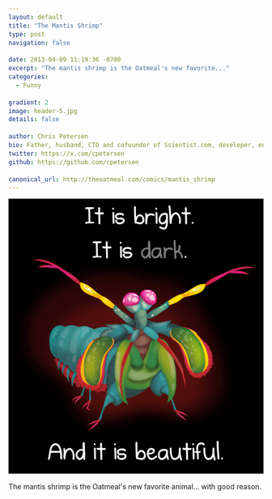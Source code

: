 ```yaml
---
layout: default
title: "The Mantis Shrimp"
type: post
navigation: false

date: 2013-04-09 11:19:36 -0700
excerpt: "The mantis shrimp is the Oatmeal's new favorite..."
categories:
  - Funny

gradient: 2
image: header-5.jpg
details: false

author: Chris Petersen
bio: Father, husband, CTO and cofounder of Scientist.com, developer, entrepreneur and technologist.
twitter: https://x.com/cpetersen
github: https://github.com/cpetersen

canonical_url: http://theoatmeal.com/comics/mantis_shrimp
---
```



  ![531568b64196440f4bb45067877df5b7.png](/assets/import/531568b64196440f4bb45067877df5b7.png)

 The mantis shrimp is the Oatmeal's new favorite animal… with good reason.


